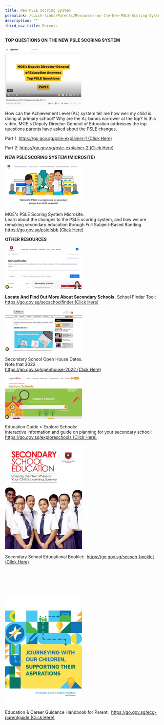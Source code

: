 ```yaml
---
title: New PSLE Scoring System
permalink: /quick-links/Parents/Resources-on-the-New-PSLE-Scoring-System/
description: ""
third_nav_title: Parents
---
```

**TOP QUESTIONS ON THE NEW PSLE SCORING SYSTEM**

<img src="/images/Top%20Question.jpg" 
     style="width:50%">

How can the Achievement Level (AL) system tell me how well my child is doing at primary school? Why are the AL bands narrower at the top? In this video, MOE's Deputy Director-General of Education addresses the top questions parents have asked about the PSLE changes.

Part 1: [https://go.gov.sg/psle-explainer-1 (Click Here)](https://go.gov.sg/psle-explainer-1)

Part 2: [https://go.gov.sg/psle-explainer-2 (Click Here)](https://go.gov.sg/psle-explainer-2)

**NEW PSLE SCORING SYSTEM (MICROSITE)**

<img src="/images/New%20PSLE%20Scoring%20System%20Microsite.jpg" style="width:50%">
		 
MOE's PSLE Scoring System Microsite.  
Learn about the changes to the PSLE scoring system, and how we are remaking secondary education through Full Subject-Based Banding.  
[https://go.gov.sg/pslefsbb (Click Here)](https://go.gov.sg/pslefsbb)


**OTHER RESOURCES**

<img src="/images/SecSchoolFinder.jpg" 
     style="width:50%">
		 
**Locate And Find Out More About Secondary Schools.**
School Finder Tool:  
[https://go.gov.sg/secschoolfinder (Click Here)](https://www.moe.gov.sg/schoolfinder/?journey=Secondary%20school)

<img src="/images/Open%20House%202021.jpg" 
     style="width:50%">

Secondary School Open House Dates.  
Note that 2022  
[https://go.gov.sg/openhouse-2022 (Click Here)](https://www.schoolbag.edu.sg/story/open-house-for-secondary-schools-2022)

<img src="/images/Explore%20Schools.jpg" 
     style="width:50%">

Education Guide > Explore Schools:   
Interactive information and guide on planning for your secondary school:  
[https://go.gov.sg/exploreschools (Click Here)](https://go.gov.sg/exploreschools)

<img src="/images/SecSchool%20Booklet.jpg" 
     style="width:50%">
		
	
Secondary School Educational Booklet: 
[https://go.gov.sg/secsch-booklet (Click Here)](https://go.gov.sg/secsch-booklet)

<br><br><br><br><br>
<img src="/images/ECG%20Parentguide.jpg" 
     style="width:50%">
		 
Education & Career Guidance Handbook for Parent: 
[https://go.gov.sg/ecg-parentguide (Click Here)](https://go.gov.sg/ecg-parentguide)